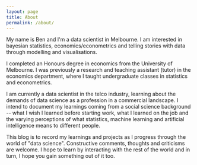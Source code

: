```yaml
---
layout: page
title: About
permalink: /about/
---
```


My name is Ben and I'm a data scientist in Melbourne. I am interested in bayesian statistics, economics/econometrics and telling stories with data through modelling and visualisations.

I completed an Honours degree in economics from the University of Melbourne. I was previously a research and teaching assistant (tutor) in the economics department, where I taught undergraduate classes in statistics and econometrics.

I am currently a data scientist in the telco industry, learning about the demands of data science as a profession in a commercial landscape. I intend to document my learnings coming from a social science background  -- what I wish I learned before starting work, what I learned on the job and the varying perceptions of what statistics, machine learning and artificial intelligence means to different people.

This blog is to record my learnings and projects as I progress through the world of "data science". Constructive comments, thoughts and criticisms are welcome. I hope to learn by interacting with the rest of the world and in turn, I hope you gain something out of it too.
